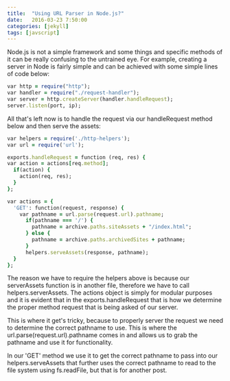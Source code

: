 ```yaml
---
title:  "Using URL Parser in Node.js?"
date:   2016-03-23 7:50:00
categories: [jekyll]
tags: [javscript]
---
```




Node.js is not a simple framework and some things and specific methods of it can be really confusing to the untrained eye. For example, creating a server in Node is fairly simple and can be achieved with some simple lines of code below:

``` ruby
var http = require("http");
var handler = require("./request-handler");
var server = http.createServer(handler.handleRequest);
server.listen(port, ip);
```

All that's left now is to handle the request via our handleRequest method below and then serve the assets:

``` ruby
var helpers = require('./http-helpers');
var url = require('url');

exports.handleRequest = function (req, res) {
var action = actions[req.method];
  if(action) {
    action(req, res);
  }
};

var actions = {
  'GET': function(request, response) {
    var pathname = url.parse(request.url).pathname;
      if(pathname === '/') {
        pathname = archive.paths.siteAssets + "/index.html";
      } else {
        pathname = archive.paths.archivedSites + pathname;
      }
      helpers.serveAssets(response, pathname);
  }
};
```

The reason we have to require the helpers above is because our serverAssets function is in another file, therefore we have to call helpers.serverAssets. The actions object is simply for modular purposes and it is evident that in the exports.handleRequest that is how we determine the proper method request that is being asked of our server.

This is where it get's tricky, because to properly server the request we need to determine the correct pathname to use.
This is where the url.parse(request.url).pathname comes in and allows us to grab the pathname and use it for functionality.

In our 'GET' method we use it to get the correct pathname to pass into our helpers.serveAssets that further uses the correct pathname to read to the file system using fs.readFile, but that is for another post.
